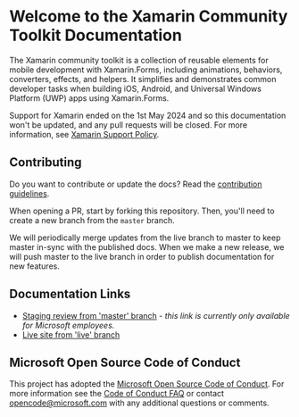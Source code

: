 # Welcome to the Xamarin Community Toolkit Documentation

The Xamarin community toolkit is a collection of reusable elements for mobile development with Xamarin.Forms, including animations, behaviors, converters, effects, and helpers. It simplifies and demonstrates common developer tasks when building iOS, Android, and Universal Windows Platform (UWP) apps using Xamarin.Forms.

Support for Xamarin ended on the 1st May 2024 and so this documentation won't be updated, and any pull requests will be closed. For more information, see [Xamarin Support Policy](https://dotnet.microsoft.com/platform/support/policy/xamarin).

## Contributing

Do you want to contribute or update the docs? Read the [contribution guidelines](CONTRIBUTING.md).

When opening a PR, start by forking this repository. Then, you'll need to create a new branch from the `master` branch.

We will periodically merge updates from the live branch to master to keep master in-sync with the published docs.  When we make a new release, we will push master to the live branch in order to publish documentation for new features.

## Documentation Links

- [Staging review from 'master' branch](https://review.learn.microsoft.com/xamarin/community-toolkit/?branch=main) - *this link is currently only available for Microsoft employees.*
- [Live site from 'live' branch](https://learn.microsoft.com/previous-versions/xamarin/community-toolkit/)

## Microsoft Open Source Code of Conduct

This project has adopted the [Microsoft Open Source Code of Conduct](https://opensource.microsoft.com/codeofconduct/). For more information see the [Code of Conduct FAQ](https://opensource.microsoft.com/codeofconduct/faq/) or contact [opencode@microsoft.com](mailto:opencode@microsoft.com) with any additional questions or comments.
